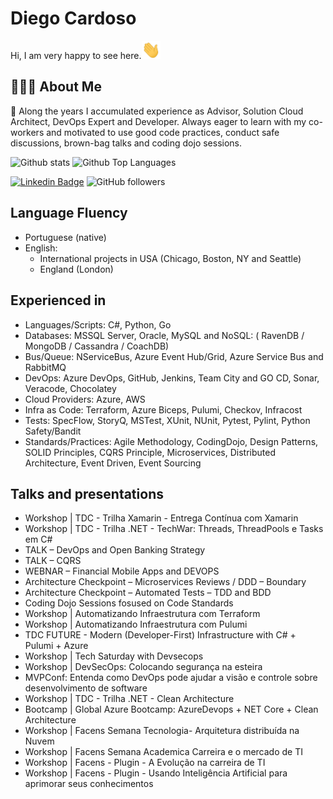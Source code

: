 # Diego Cardoso 

Hi, I am very happy to see here.<img src="https://raw.githubusercontent.com/diegodocs/diegodocs/master/wave.gif" width="30">

## 🧑🏽‍💻 About Me

🔭 Along the years I accumulated experience as Advisor, Solution Cloud Architect, DevOps Expert and Developer. Always eager to learn with my co-workers and motivated to use good code practices, conduct safe discussions, brown-bag talks and coding dojo sessions.

![Github stats](https://github-readme-stats.vercel.app/api?username=diegodocs&show_icons=true)
![Github Top Languages](https://github-readme-stats.vercel.app/api/top-langs?username=diegodocs&show_icons=true)

[![Linkedin Badge](https://img.shields.io/badge/-diegodocs-blue?style=flat-square&logo=Linkedin&logoColor=white&link=https://www.linkedin.com/in/tanejasaksham/)](https://www.linkedin.com/in/tanejasaksham/)
![GitHub followers](https://img.shields.io/github/followers/diegodocs?label=Following&style=social)

## Language Fluency

- Portuguese (native)
- English:
  - International projects in USA (Chicago, Boston, NY and Seattle)
  - England (London)

## Experienced in

- Languages/Scripts: C#, Python, Go
- Databases: MSSQL Server, Oracle, MySQL and NoSQL: ( RavenDB / MongoDB / Cassandra / CoachDB)
- Bus/Queue: NServiceBus, Azure Event Hub/Grid, Azure Service Bus and RabbitMQ
- DevOps: Azure DevOps, GitHub, Jenkins, Team City and GO CD, Sonar, Veracode, Chocolatey
- Cloud Providers: Azure, AWS
- Infra as Code: Terraform, Azure Biceps, Pulumi, Checkov, Infracost
- Tests: SpecFlow, StoryQ, MSTest, XUnit, NUnit, Pytest, Pylint, Python Safety/Bandit
- Standards/Practices: Agile Methodology, CodingDojo, Design Patterns, SOLID Principles, CQRS Principle, Microservices, Distributed Architecture, Event Driven, Event Sourcing

## Talks and presentations

- Workshop | TDC - Trilha Xamarin - Entrega Contínua com Xamarin
- Workshop | TDC - Trilha .NET - TechWar: Threads, ThreadPools e Tasks em C#
- TALK – DevOps and Open Banking Strategy
- TALK – CQRS
- WEBNAR – Financial Mobile Apps and DEVOPS
- Architecture Checkpoint – Microservices Reviews / DDD – Boundary
- Architecture Checkpoint – Automated Tests – TDD and BDD
- Coding Dojo Sessions fosused on Code Standards
- Workshop | Automatizando Infraestrutura com Terraform
- Workshop | Automatizando Infraestrutura com Pulumi
- TDC FUTURE - Modern (Developer-First) Infrastructure with C# + Pulumi + Azure
- Workshop | Tech Saturday with Devsecops
- Workshop | DevSecOps: Colocando segurança na esteira
- MVPConf: Entenda como DevOps pode ajudar a visão e controle sobre desenvolvimento de software
- Workshop | TDC - Trilha .NET - Clean Architecture
- Bootcamp | Global Azure Bootcamp: AzureDevops + NET Core + Clean Architecture
- Workshop | Facens Semana Tecnologia- Arquitetura distribuída na Nuvem
- Workshop | Facens Semana Academica Carreira e o mercado de TI
- Workshop | Facens - Plugin - A Evolução na carreira de TI
- Workshop | Facens - Plugin - Usando Inteligência Artificial para aprimorar seus conhecimentos
